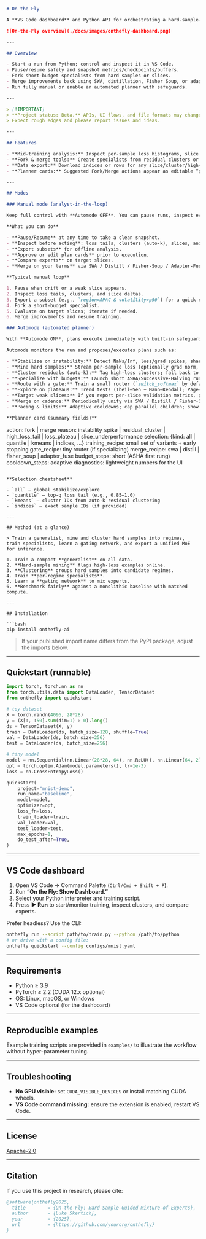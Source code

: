 ```md
# On the Fly

A **VS Code dashboard** and Python API for orchestrating a hard-sample–guided Mixture-of-Experts (MoE) training workflow. From Python, call `quickstart(...)` to open a session; monitoring and controls live in the dashboard.

![On-the-Fly overview](./docs/images/onthefly-dashboard.png)

---

## Overview

- Start a run from Python; control and inspect it in VS Code.
- Pause/resume safely and snapshot metrics/checkpoints/buffers.
- Fork short-budget specialists from hard samples or slices.
- Merge improvements back using SWA, distillation, Fisher Soup, or adapter fusion.
- Run fully manual or enable an automated planner with safeguards.

---

> [!IMPORTANT]
> **Project status: Beta.** APIs, UI flows, and file formats may change without notice before v1.0.
> Expect rough edges and please report issues and ideas.

---

## Features

- **Mid-training analysis:** Inspect per-sample loss histograms, slice reports, cluster previews, gate loads, and expert ancestry without waiting for full epochs.
- **Fork & merge tools:** Create specialists from residual clusters or loss tails; compare experts side-by-side before merging.
- **Data export:** Download indices or rows for any slice/cluster/high-loss tail to CSV/Parquet/JSON for notebooks, SQL, or BI tools.
- **Planner cards:** Suggested Fork/Merge actions appear as editable “plan cards” (apply / snooze / ignore) with tunable LR/WD, budgets, and recipes.

---

## Modes

### Manual mode (analyst-in-the-loop)

Keep full control with **Automode OFF**. You can pause runs, inspect evidence, export subsets, then decide when to fork or merge.

**What you can do**

- **Pause/Resume** at any time to take a clean snapshot.
- **Inspect before acting**: loss tails, clusters (auto-k), slices, and routing/gate loads.
- **Export subsets** for offline analysis.
- **Approve or edit plan cards** prior to execution.
- **Compare experts** on target slices.
- **Merge on your terms** via SWA / Distill / Fisher-Soup / Adapter-Fuse.

**Typical manual loop**

1. Pause when drift or a weak slice appears.
2. Inspect loss tails, clusters, and slice deltas.
3. Export a subset (e.g., `region=APAC & volatility>p90`) for a quick notebook check.
4. Fork a short-budget specialist.
5. Evaluate on target slices; iterate if needed.
6. Merge improvements and resume training.

### Automode (automated planner)

With **Automode ON**, plans execute immediately with built-in safeguards. You can intervene at any time.

Automode monitors the run and proposes/executes plans such as:

- **Stabilize on instability:** Detect NaNs/Inf, loss/grad spikes, sharpness/GNS alerts; try LR↓, WD↑, gradient clipping, bf16; optional SAM/EMA.
- **Mine hard samples:** Stream per-sample loss (optionally grad norm, margin, small embeddings) with robust quantiles.
- **Cluster residuals (auto-k):** Tag high-loss clusters; fall back to top-q loss tails when appropriate.
- **Specialize with budgets:** Launch short ASHA/Successive-Halving rungs for candidate specialists.
- **Route with a gate:** Train a small router (`switch_softmax` by default; temperature + load-balance aux).
- **Explore on plateaus:** Trend tests (Theil–Sen + Mann–Kendall; Page–Hinkley aware) trigger small HPO sweeps with early stop.
- **Target weak slices:** If you report per-slice validation metrics, persistent underperformers trigger slice-focused forks.
- **Merge on cadence:** Periodically unify via SWA / Distill / Fisher-Soup / Adapter-Fuse; parent remains catch-all.
- **Pacing & limits:** Adaptive cooldowns; cap parallel children; show lightweight diagnostics in the UI.

**Planner card (summary fields)**

```

action: fork | merge
reason: instability_spike | residual_cluster | high_loss_tail | loss_plateau | slice_underperformance
selection: {kind: all | quantile | kmeans | indices, ...}
training_recipe: small set of variants + early stopping
gate_recipe: tiny router (if specializing)
merge_recipe: swa | distill | fisher_soup | adapter_fuse
budget_steps: short (ASHA first rung)
cooldown_steps: adaptive
diagnostics: lightweight numbers for the UI

````

**Selection cheatsheet**

- `all` — global stabilize/explore
- `quantile` — top-q loss tail (e.g., 0.85–1.0)
- `kmeans` — cluster IDs from auto-k residual clustering
- `indices` — exact sample IDs (if provided)

---

## Method (at a glance)

> Train a generalist, mine and cluster hard samples into regimes, train specialists, learn a gating network, and export a unified MoE for inference.

1. Train a compact **generalist** on all data.
2. **Hard-sample mining** flags high-loss examples online.
3. **Clustering** groups hard samples into candidate regimes.
4. Train **per-regime specialists**.
5. Learn a **gating network** to mix experts.
6. **Benchmark fairly** against a monolithic baseline with matched compute.

---

## Installation

```bash
pip install onthefly-ai
````

> If your published import name differs from the PyPI package, adjust the imports below.

---

## Quickstart (runnable)

```python
import torch, torch.nn as nn
from torch.utils.data import DataLoader, TensorDataset
from onthefly import quickstart

# toy dataset
X = torch.randn(4096, 28*28)
y = (X[:, :50].sum(dim=1) > 0).long()
ds = TensorDataset(X, y)
train = DataLoader(ds, batch_size=128, shuffle=True)
val = DataLoader(ds, batch_size=256)
test = DataLoader(ds, batch_size=256)

# tiny model
model = nn.Sequential(nn.Linear(28*28, 64), nn.ReLU(), nn.Linear(64, 2))
opt = torch.optim.Adam(model.parameters(), lr=1e-3)
loss = nn.CrossEntropyLoss()

quickstart(
    project="mnist-demo",
    run_name="baseline",
    model=model,
    optimizer=opt,
    loss_fn=loss,
    train_loader=train,
    val_loader=val,
    test_loader=test,
    max_epochs=1,
    do_test_after=True,
)
```

---

## VS Code dashboard

1. Open VS Code → Command Palette (`Ctrl/Cmd + Shift + P`).
2. Run **“On the Fly: Show Dashboard.”**
3. Select your Python interpreter and training script.
4. Press **▶ Run** to start/monitor training, inspect clusters, and compare experts.

Prefer headless? Use the CLI:

```bash
onthefly run --script path/to/train.py --python /path/to/python
# or drive with a config file:
onthefly quickstart --config configs/mnist.yaml
```

---

## Requirements

* Python ≥ 3.9
* PyTorch ≥ 2.2 (CUDA 12.x optional)
* OS: Linux, macOS, or Windows
* VS Code optional (for the dashboard)

---

## Reproducible examples

Example training scripts are provided in `examples/` to illustrate the workflow without hyper-parameter tuning.

---

## Troubleshooting

* **No GPU visible:** set `CUDA_VISIBLE_DEVICES` or install matching CUDA wheels.
* **VS Code command missing:** ensure the extension is enabled; restart VS Code.

---

## License

[Apache-2.0](LICENSE)

---

## Citation

If you use this project in research, please cite:

```bibtex
@software{onthefly2025,
  title        = {On-the-Fly: Hard-Sample–Guided Mixture-of-Experts},
  author       = {Luke Skertich},
  year         = {2025},
  url          = {https://github.com/yourorg/onthefly}
}
```

```
```
